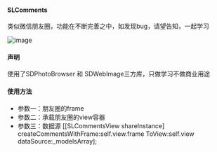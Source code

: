 #### SLComments
类似微信朋友圈，功能在不断完善之中，如发现bug，请望告知，一起学习

![image](https://github.com/SLPowerCoder/SLComments/blob/master/SLComments.gif)
#### 声明
使用了SDPhotoBrowser 和 SDWebImage三方库，只做学习不做商业用途

#### 使用方法
* 参数一：朋友圈的frame
* 参数二：承载朋友圈的view容器
* 参数三：数据源
[[SLCommentsView shareInstance] createCommentsWithFrame:self.view.frame ToView:self.view dataSource:_modelsArray];

